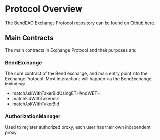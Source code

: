 # Protocol Overview

The BendDAO Exchange Protocol repository can be found on [Github here](https://github.com/BendDAO/bend-exchange-protocol).

## Main Contracts

The main contracts in Exchange Protocol and their purposes are:

### BendExchange

The core contract of the Bend exchange, and main entry point into the Exchange Protocol. Most interactions will happen via the BendExchange, including:

* matchAskWithTakerBidUsingETHAndWETH
* matchBidWithTakerAsk
* matchAskWithTakerBid

### AuthorizationManager

Used to register authorized proxy, each user has their own independent proxy.
